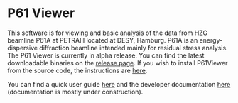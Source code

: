 # P61 Viewer
This software is for viewing and basic analysis of the data from HZG 
beamline P61A at PETRAIII located at DESY, Hamburg. P61A is an energy-dispersive diffraction beamline intended mainly for residual
stress analysis. \
The P61 Viewer is currently in alpha release. 
You can find the latest downloadable binaries on the [release page](https://github.com/glebdovzhenko/P61Viewer/releases).
If you wish to install P61Viewer from the source code, the instructions are [here](https://glebdovzhenko.github.io/P61Viewer/installation/index.html). 

You can find a quick user guide [here](https://glebdovzhenko.github.io/P61Viewer/userguide/index.html) and the developer documentation 
[here](https://glebdovzhenko.github.io/P61Viewer/developer/index.html) (documentation is mostly under construction).